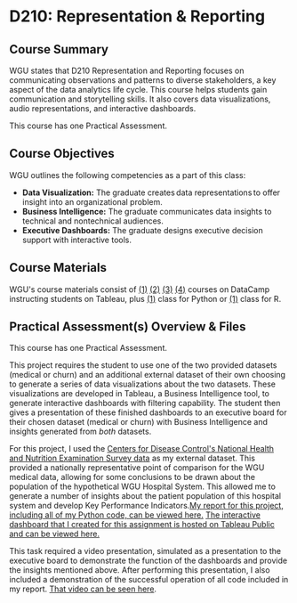 # D210: Representation & Reporting

## Course Summary

WGU states that D210 Representation and Reporting focuses on communicating observations and patterns to diverse stakeholders, a key aspect of the data analytics life cycle. This course helps students gain communication and storytelling skills. It also covers data visualizations, audio representations, and interactive dashboards.

This course has one Practical Assessment. 

## Course Objectives

WGU outlines the following competencies as a part of this class:
- **Data Visualization:** The graduate creates data representations to offer insight into an organizational problem.
- **Business Intelligence:** The graduate communicates data insights to technical and nontechnical audiences.
- **Executive Dashboards:** The graduate designs executive decision support with interactive tools.

## Course Materials

WGU's course materials consist of [(1)](https://www.datacamp.com/courses/introduction-to-tableau) [(2)](https://www.datacamp.com/courses/analyzing-data-in-tableau) [(3)](https://www.datacamp.com/courses/creating-dashboards-in-tableau) [(4)](https://www.datacamp.com/courses/statistical-techniques-in-tableau) courses on DataCamp instructing students on Tableau, plus [(1)](https://www.datacamp.com/courses/visualizing-geospatial-data-in-python) class for Python or [(1)](https://www.datacamp.com/courses/visualizing-geospatial-data-in-r) class for R. 

## Practical Assessment(s) Overview & Files

This course has one Practical Assessment. 

This project requires the student to use one of the two provided datasets (medical or churn) and an additional external dataset of their own choosing to generate a series of data visualizations about the two datasets. These visualizations are developed in Tableau, a Business Intelligence tool, to generate interactive dashboards with filtering capability. The student then gives a presentation of these finished dashboards to an executive board for their chosen dataset (medical or churn) with Business Intelligence and insights generated from *both* datasets. 

For this project, I used the [Centers for Disease Control's National Health and Nutrition Examination Survey data](https://www.kaggle.com/datasets/cdc/national-health-and-nutrition-examination-survey) as my external dataset. This provided a nationally representative point of comparison for the WGU medical data, allowing for some conclusions to be drawn about the population of the hypothetical WGU Hospital System. This allowed me to generate a number of insights about the patient population of this hospital system and develop Key Performance Indicators.[My report for this project, including all of my Python code, can be viewed here.](d210task1.ipynb) [The interactive dashboard that I created for this assignment is hosted on Tableau Public and can be viewed here.](https://public.tableau.com/app/profile/william.townsend5052/viz/shared/P4D66FQQH)

This task required a video presentation, simulated as a presentation to the executive board to demonstrate the function of the dashboards and provide the insights mentioned above. After performing this presentation, I also included a demonstration of the successful operation of all code included in my report. [That video can be seen here](https://drive.google.com/file/d/1Boqzrm1UxOhgwlKbFrhTuGCMPr4r2zoa/view?usp=share_link). 